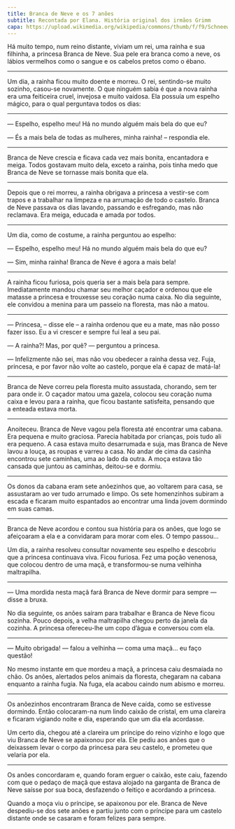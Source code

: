 ```yaml
---
title: Branca de Neve e os 7 anões
subtitle: Recontada por Elana. História original dos irmãos Grimm
capa: https://upload.wikimedia.org/wikipedia/commons/thumb/f/f9/Schneewittchen2.jpg/640px-Schneewittchen2.jpg
---
```

Há muito tempo, num reino distante, viviam um rei, uma rainha e sua filhinha, a princesa Branca de Neve. Sua pele era branca como a neve, os lábios vermelhos como o sangue e os cabelos pretos como o ébano.

<hr>

Um dia, a rainha ficou muito doente e morreu. O rei, sentindo-se muito sozinho, casou-se novamente. O que ninguém sabia é que a nova rainha era uma feiticeira cruel, invejosa e muito vaidosa. Ela possuía um espelho mágico, para o qual perguntava todos os dias:

<hr>

— Espelho, espelho meu! Há no mundo alguém mais bela do que eu?

— És a mais bela de todas as mulheres, minha rainha! – respondia ele.

<hr>

Branca de Neve crescia e ficava cada vez mais bonita, encantadora e meiga. Todos gostavam muito dela, exceto a rainha, pois tinha medo que Branca de Neve se tornasse mais bonita que ela.

<hr>

Depois que o rei morreu, a rainha obrigava a princesa a vestir-se com trapos e a trabalhar na limpeza e na arrumação de todo o castelo. Branca de Neve passava os dias lavando, passando e esfregando, mas não reclamava. Era meiga, educada e amada por todos.

<hr>

Um dia, como de costume, a rainha perguntou ao espelho:

— Espelho, espelho meu! Há no mundo alguém mais bela do que eu?

— Sim, minha rainha! Branca de Neve é agora a mais bela!

<hr>

A rainha ficou furiosa, pois queria ser a mais bela para sempre. Imediatamente mandou chamar seu melhor caçador e ordenou que ele matasse a princesa e trouxesse seu coração numa caixa. No dia seguinte, ele convidou a menina para um passeio na floresta, mas não a matou.

<hr>

— Princesa, – disse ele – a rainha ordenou que eu a mate, mas não posso fazer isso. Eu a vi crescer e sempre fui leal a seu pai.

— A rainha?! Mas, por quê? — perguntou a princesa.

— Infelizmente não sei, mas não vou obedecer a rainha dessa vez. Fuja, princesa, e por favor não volte ao castelo, porque ela é capaz de matá-la!

<hr>

Branca de Neve correu pela floresta muito assustada, chorando, sem ter para onde ir. O caçador matou uma gazela, colocou seu coração numa caixa e levou para a rainha, que ficou bastante satisfeita, pensando que a enteada estava morta.

<hr>

Anoiteceu. Branca de Neve vagou pela floresta até encontrar uma cabana. Era pequena e muito graciosa. Parecia habitada por crianças, pois tudo ali era pequeno. A casa estava muito desarrumada e suja, mas Branca de Neve\
lavou a louça, as roupas e varreu a casa. No andar de cima da casinha encontrou sete caminhas, uma ao lado da outra. A moça estava tão cansada que juntou as caminhas, deitou-se e dormiu.

<hr>

Os donos da cabana eram sete anõezinhos que, ao voltarem para casa, se assustaram ao ver tudo arrumado e limpo. Os sete homenzinhos subiram a escada e ficaram muito espantados ao encontrar uma linda jovem dormindo em suas camas.

<hr>

Branca de Neve acordou e contou sua história para os anões, que logo se afeiçoaram a ela e a convidaram para morar com eles. O tempo passou…

Um dia, a rainha resolveu consultar novamente seu espelho e descobriu que a princesa continuava viva. Ficou furiosa. Fez uma poção venenosa, que colocou dentro de uma maçã, e transformou-se numa velhinha maltrapilha.

<hr>

— Uma mordida nesta maçã fará Branca de Neve dormir para sempre — disse a bruxa.

No dia seguinte, os anões saíram para trabalhar e Branca de Neve ficou sozinha. Pouco depois, a velha maltrapilha chegou perto da janela da\
cozinha. A princesa ofereceu-lhe um copo d’água e conversou com ela.

<hr>

— Muito obrigada! — falou a velhinha — coma uma maçã… eu faço questão!

No mesmo instante em que mordeu a maçã, a princesa caiu desmaiada no chão. Os anões, alertados pelos animais da floresta, chegaram na cabana enquanto a rainha fugia. Na fuga, ela acabou caindo num abismo e morreu.

<hr>

Os anõezinhos encontraram Branca de Neve caída, como se estivesse dormindo. Então colocaram-na num lindo caixão de cristal, em uma clareira e ficaram vigiando noite e dia, esperando que um dia ela acordasse.

Um certo dia, chegou até a clareira um príncipe do reino vizinho e logo que viu Branca de Neve se apaixonou por ela. Ele pediu aos anões que o deixassem levar o corpo da princesa para seu castelo, e prometeu que velaria por ela.

<hr>

Os anões concordaram e, quando foram erguer o caixão, este caiu, fazendo com que o pedaço de maçã que estava alojado na garganta de Branca de Neve saísse por sua boca, desfazendo o feitiço e acordando a princesa.

Quando a moça viu o príncipe, se apaixonou por ele. Branca de Neve despediu-se dos sete anões e partiu junto com o príncipe para um castelo distante onde se casaram e foram felizes para sempre.